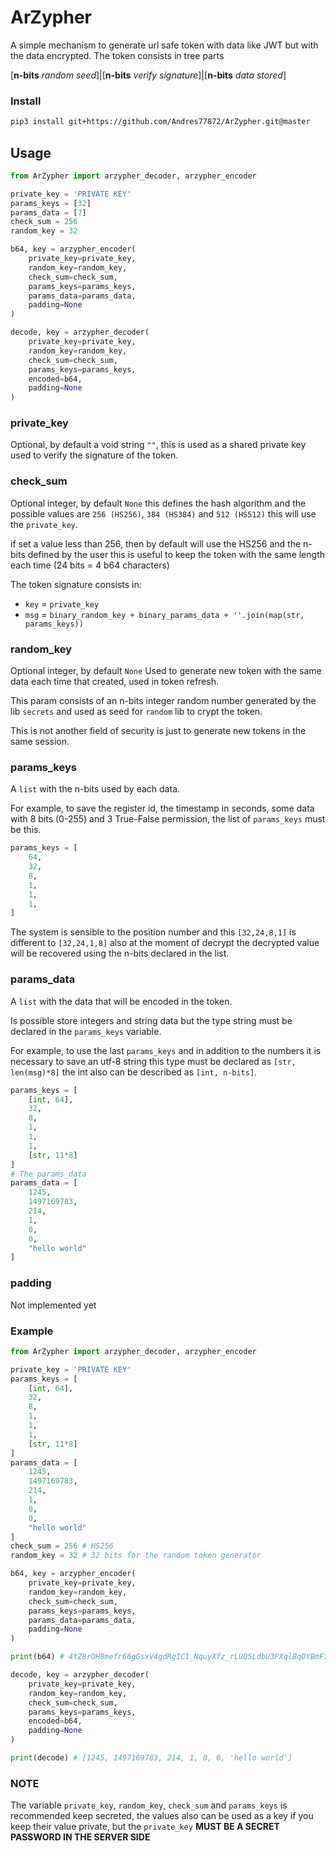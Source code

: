 # ArZypher
A simple mechanism to generate url safe token with data like JWT but with the data encrypted. 
The token consists in tree parts

[**n-bits** _random seed_]|[**n-bits** _verify signature_]|[**n-bits** _data stored_]

### Install
```bash
pip3 install git+https://github.com/Andres77872/ArZypher.git@master
```

## Usage
```python
from ArZypher import arzypher_decoder, arzypher_encoder

private_key = 'PRIVATE KEY'
params_keys = [32]
params_data = [7]
check_sum = 256
random_key = 32

b64, key = arzypher_encoder(
    private_key=private_key,
    random_key=random_key,
    check_sum=check_sum,
    params_keys=params_keys,
    params_data=params_data,
    padding=None
)

decode, key = arzypher_decoder(
    private_key=private_key,
    random_key=random_key,
    check_sum=check_sum,
    params_keys=params_keys,
    encoded=b64,
    padding=None
)
```

### private_key
Optional, by default a void string ```""```, this is used as a shared private key used to verify
the signature of the token.

### check_sum
Optional integer, by default ```None``` this defines the hash algorithm and the possible values are
```256 (HS256)```, ```384 (HS384)``` and ```512 (HS512)``` this will use the ```private_key```.

if set a value less than 256, then by default will use the HS256 and the n-bits defined by the user
this is useful to keep the token with the same length each time (24 bits = 4 b64 characters)

The token signature consists in:
* ```key``` = ```private_key```
* ```msg``` = ```binary_random_key + binary_params_data + ''.join(map(str, params_keys))```

### random_key
Optional integer, by default ```None``` Used to generate new token with the same data each time that
created, used in token refresh.

This param consists of an n-bits integer random number generated by the lib ```secrets```
and used as seed for ```random``` lib to crypt the token. 

This is not another field of security is just to generate new tokens in the same session.

### params_keys
A ```list``` with the n-bits used by each data.

For example, to save the register id, the timestamp in seconds, some data with 8 bits (0-255)
and 3 True-False permission, the list of ```params_keys``` must be this.
```python
params_keys = [
    64,
    32,
    8,
    1,
    1,
    1,
]
```
The system is sensible to the position number and this ```[32,24,8,1]``` is different to
```[32,24,1,8]``` also at the moment of decrypt the decrypted value will be recovered using
the n-bits declared in the list.

### params_data
A ```list``` with the data that will be encoded in the token.

Is possible store integers and string data but the type string must be declared in the ```params_keys```
variable.

For example, to use the last ```params_keys``` and in addition to the numbers it is necessary
to save an utf-8 string this type must be declared as ```[str, len(msg)*8]``` the int also
can be described as ```[int, n-bits]```.

```python
params_keys = [
    [int, 64],
    32,
    8,
    1,
    1,
    1,
    [str, 11*8]
]
# The params_data
params_data = [
    1245,
    1497169783,
    214,
    1,
    0,
    0,
    "hello world"
]
```

### padding
Not implemented yet

### Example
```python
from ArZypher import arzypher_decoder, arzypher_encoder

private_key = 'PRIVATE KEY'
params_keys = [
    [int, 64],
    32,
    8,
    1,
    1,
    1,
    [str, 11*8]
]
params_data = [
    1245,
    1497169783,
    214,
    1,
    0,
    0,
    "hello world"
]
check_sum = 256 # HS256
random_key = 32 # 32 bits for the random token generator

b64, key = arzypher_encoder(
    private_key=private_key,
    random_key=random_key,
    check_sum=check_sum,
    params_keys=params_keys,
    params_data=params_data,
    padding=None
)

print(b64) # 4tZ8rOH8mefr66gGsxV4gdRgIC1_NquyXfz_rLUQ5LdbU3PXqlBqOYBmF7Zxl00J4bGHFq4n6OMNALJ-KA

decode, key = arzypher_decoder(
    private_key=private_key,
    random_key=random_key,
    check_sum=check_sum,
    params_keys=params_keys,
    encoded=b64,
    padding=None
)

print(decode) # [1245, 1497169783, 214, 1, 0, 0, 'hello world']
```

### NOTE
The variable ``private_key``, ``random_key``, ``check_sum`` and ``params_keys`` is recommended keep secreted,
the values also can be used as a key if you keep their value private, but the ``private_key``
**MUST BE A SECRET PASSWORD IN THE SERVER SIDE**


